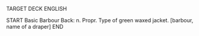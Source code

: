 TARGET DECK
ENGLISH

START
Basic
Barbour
Back: n. Propr. Type of green waxed jacket. [barbour, name of a draper]
END
